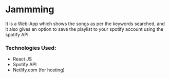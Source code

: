 # Jammming
It is a Web-App which shows the songs as per the keywords searched, and it also gives an option to save the playlist to your spotify account using the spotify API. 
### Technologies Used: 
* React JS
* Spotify API
* Netlify.com (for hosting)
